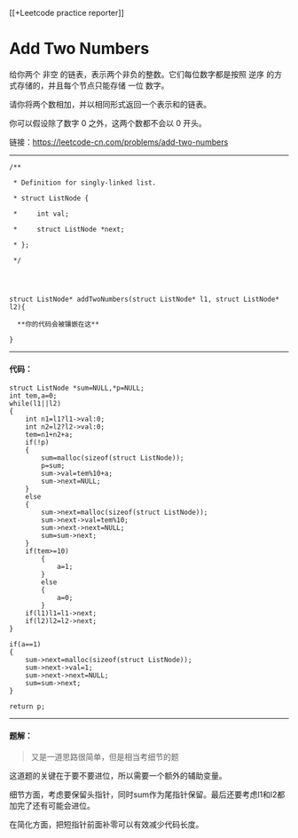 [[+Leetcode practice reporter]]

# Add Two Numbers

给你两个 非空 的链表，表示两个非负的整数。它们每位数字都是按照 逆序 的方式存储的，并且每个节点只能存储 一位 数字。

请你将两个数相加，并以相同形式返回一个表示和的链表。

你可以假设除了数字 0 之外，这两个数都不会以 0 开头。

链接：https://leetcode-cn.com/problems/add-two-numbers

-----

```
/**

 * Definition for singly-linked list.

 * struct ListNode {

 *     int val;

 *     struct ListNode *next;

 * };

 */

  
  

struct ListNode* addTwoNumbers(struct ListNode* l1, struct ListNode* l2){

  **你的代码会被镶嵌在这**

}
```

----
#### 代码：
```
struct ListNode *sum=NULL,*p=NULL;
int tem,a=0;
while(l1||l2)
{
	int n1=l1?l1->val:0;
	int n2=l2?l2->val:0;
	tem=n1+n2+a;
	if(!p)
	{
		sum=malloc(sizeof(struct ListNode));
		p=sum;
		sum->val=tem%10+a;
		sum->next=NULL;
	}
	else
	{
		sum->next=malloc(sizeof(struct ListNode));
		sum->next->val=tem%10;
		sum->next->next=NULL;
		sum=sum->next;
	}
	if(tem>=10)
		{
			a=1;
		}
		else
		{
			a=0;
		}
	if(l1)l1=l1->next;
	if(l2)l2=l2->next;
}

if(a==1)
{
	sum->next=malloc(sizeof(struct ListNode));
	sum->next->val=1;
	sum->next->next=NULL;
	sum=sum->next;
}

return p;

```

-----
#### 题解：
>又是一道思路很简单，但是相当考细节的题

这道题的关键在于要不要进位，所以需要一个额外的辅助变量。

细节方面，考虑要保留头指针，同时sum作为尾指针保留。最后还要考虑l1和l2都加完了还有可能会进位。

在简化方面，把短指针前面补零可以有效减少代码长度。